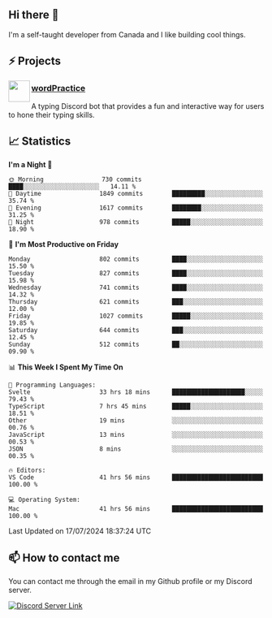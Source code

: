 <h2>Hi there 👋</h2>

<p>I'm a self-taught developer from Canada and I like building cool things.</p>

<h2>⚡ Projects</h2>

<img align="left" src="https://i.imgur.com/BIzs17V.png" width="42" height="42" />
<h3><a target="_blank" href="https://wordpractice.principle.sh/">wordPractice</a></h3>
<p>A typing Discord bot that provides a fun and interactive way for users to hone their typing skills.</p>

<h2>📈 Statistics</h2>

<!--START_SECTION:waka-->
**I'm a Night 🦉** 

```text
🌞 Morning                730 commits         ████░░░░░░░░░░░░░░░░░░░░░   14.11 % 
🌆 Daytime                1849 commits        █████████░░░░░░░░░░░░░░░░   35.74 % 
🌃 Evening                1617 commits        ████████░░░░░░░░░░░░░░░░░   31.25 % 
🌙 Night                  978 commits         █████░░░░░░░░░░░░░░░░░░░░   18.90 % 
```
📅 **I'm Most Productive on Friday** 

```text
Monday                   802 commits         ████░░░░░░░░░░░░░░░░░░░░░   15.50 % 
Tuesday                  827 commits         ████░░░░░░░░░░░░░░░░░░░░░   15.98 % 
Wednesday                741 commits         ████░░░░░░░░░░░░░░░░░░░░░   14.32 % 
Thursday                 621 commits         ███░░░░░░░░░░░░░░░░░░░░░░   12.00 % 
Friday                   1027 commits        █████░░░░░░░░░░░░░░░░░░░░   19.85 % 
Saturday                 644 commits         ███░░░░░░░░░░░░░░░░░░░░░░   12.45 % 
Sunday                   512 commits         ██░░░░░░░░░░░░░░░░░░░░░░░   09.90 % 
```


📊 **This Week I Spent My Time On** 

```text
💬 Programming Languages: 
Svelte                   33 hrs 18 mins      ████████████████████░░░░░   79.43 % 
TypeScript               7 hrs 45 mins       █████░░░░░░░░░░░░░░░░░░░░   18.51 % 
Other                    19 mins             ░░░░░░░░░░░░░░░░░░░░░░░░░   00.76 % 
JavaScript               13 mins             ░░░░░░░░░░░░░░░░░░░░░░░░░   00.53 % 
JSON                     8 mins              ░░░░░░░░░░░░░░░░░░░░░░░░░   00.35 % 

🔥 Editors: 
VS Code                  41 hrs 56 mins      █████████████████████████   100.00 % 

💻 Operating System: 
Mac                      41 hrs 56 mins      █████████████████████████   100.00 % 
```


 Last Updated on 17/07/2024 18:37:24 UTC
<!--END_SECTION:waka-->

<h2>📫 How to contact me</h2>

You can contact me through the email in my Github profile or my Discord server.

[![Discord Server Link](https://dcbadge.vercel.app/api/server/DHnk46C)](https://discord.gg/DHnk46C)

